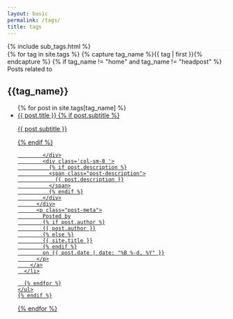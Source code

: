 ```yaml
---
layout: basic
permalink: /tags/
title: tags
---
```

<head>
<style>
  .content-wrapper{
     max-width:100% !important;
   }
</style>
<script src = "/js/greensock/TweenMax.min.js"></script>

</head>
<script>
  $(document).ready(function(){
     $(".navitem").removeClass("active");
    $(".navitem").filter("[data-name='tags']").addClass("active");
  })
</script>

<link href="/css/category_tag.css" rel="stylesheet">
  <div class="row">
    <div class="col-sm-3 subtags_wrapper">
      <div class="sidetag">
        {% include sub_tags.html %}
      </div>
    </div>
    <div class="col-sm-9 content-wrapper" style="border-top: 1px solid #f1f1f1 ">
      {% for tag in site.tags %}
      {% capture tag_name %}{{ tag | first }}{% endcapture %}
      {% if tag_name != "home" and tag_name != "headpost" %}
      <div class="tag_name MT30">
        <span>Posts related to </span><h2>{{tag_name}} </h2>
      </div>
      <ul class="post-preview">
        {% for post in site.tags[tag_name] %}
        <li>
          <a href="{{ post.url | prepend: site.baseurl }}" ><div class="row">
            <div class='col-sm-4'>
              <span class="post-title">
                {{ post.title }}
              </span>
              {% if post.subtitle %}
              <p class="post-subtitle">
                {{ post.subtitle }}
              </p>
              {% endif %}

            </div>
            <div class='col-sm-8 '>
              {% if post.description %}
              <span class="post-description">
                {{ post.description }}
              </span>
              {% endif %}
            </div>
          </div>
          <p class="post-meta">
            Posted by
            {% if post.author %}
            {{ post.author }}
            {% else %}
            {{ site.title }}
            {% endif %}
            on {{ post.date | date: "%B %-d, %Y" }}
          </p>
        </a>
      </li>

      {% endfor %}
    </ul>
    {% endif %}
{% endfor %}<!-- <p class="subtitle">Posts related to: {{ page.title }}</p>
-->
</div>
</div>
</div>

</body>
